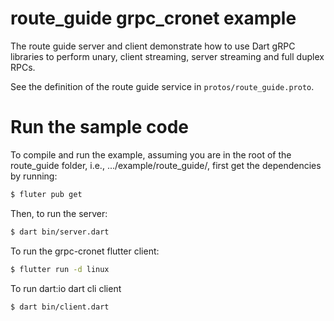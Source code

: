 # route_guide grpc_cronet example

The route guide server and client demonstrate how to use Dart gRPC libraries to
perform unary, client streaming, server streaming and full duplex RPCs.

See the definition of the route guide service in `protos/route_guide.proto`.

# Run the sample code
To compile and run the example, assuming you are in the root of the route_guide
folder, i.e., .../example/route_guide/, first get the dependencies by running:

```sh
$ fluter pub get
```

Then, to run the server:

```sh
$ dart bin/server.dart
```

To run the grpc-cronet flutter client:

```sh
$ flutter run -d linux
```

To run dart:io dart cli client

```sh
$ dart bin/client.dart
```

